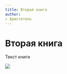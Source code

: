 ```yaml
---
title: Вторая книга
author:
- Аристотель
---
```


# Вторая книга

Текст книги

![](/img/book_second-01.png)